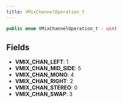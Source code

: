 ```yaml
---
title: VMixChannelOperation_t
---
```


```csharp
public enum VMixChannelOperation_t : uint
```

## Fields

- **VMIX_CHAN_LEFT**: 1
- **VMIX_CHAN_MID_SIDE**: 5
- **VMIX_CHAN_MONO**: 4
- **VMIX_CHAN_RIGHT**: 2
- **VMIX_CHAN_STEREO**: 0
- **VMIX_CHAN_SWAP**: 3

